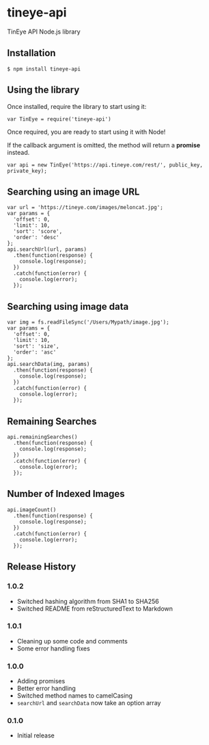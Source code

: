 # tineye-api

TinEye API Node.js library

## Installation

```
$ npm install tineye-api
```

## Using the library

Once installed, require the library to start using it:

```
var TinEye = require('tineye-api')
```

Once required, you are ready to start using it with Node!

If the callback argument is omitted, the method will return a **promise** instead.

```
var api = new TinEye('https://api.tineye.com/rest/', public_key, private_key);
```

## Searching using an image URL

```
var url = 'https://tineye.com/images/meloncat.jpg';
var params = {
  'offset': 0,
  'limit': 10,
  'sort': 'score',
  'order': 'desc'
};
api.searchUrl(url, params)
  .then(function(response) {
    console.log(response);
  })
  .catch(function(error) {
    console.log(error);
  });
```

## Searching using image data

```
var img = fs.readFileSync('/Users/Mypath/image.jpg');
var params = {
  'offset': 0,
  'limit': 10,
  'sort': 'size',
  'order': 'asc'
};
api.searchData(img, params)
  .then(function(response) {
    console.log(response);
  })
  .catch(function(error) {
    console.log(error);
  });
```

## Remaining Searches

```
api.remainingSearches()
  .then(function(response) {
    console.log(response);
  })
  .catch(function(error) {
    console.log(error);
  });
```

## Number of Indexed Images

```
api.imageCount()
  .then(function(response) {
    console.log(response);
  })
  .catch(function(error) {
    console.log(error);
  });
```

## Release History

### 1.0.2

* Switched hashing algorithm from SHA1 to SHA256
* Switched README from reStructuredText to Markdown

### 1.0.1

* Cleaning up some code and comments
* Some error handling fixes

### 1.0.0

* Adding promises
* Better error handling
* Switched method names to camelCasing
* `searchUrl` and `searchData` now take an option array

### 0.1.0

* Initial release

